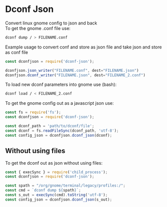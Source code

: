 # Dconf Json

Convert linux gnome config to json and back  
To get the gnome .conf file use:

```bash
dconf dump / > FILENAME.conf
```

Example usage to convert conf and store as json file and take json and store as conf file
```js
const dconfjson = require('dconf-json');

dconfjson.json_writer("FILENAME.conf", dest="FILENAME.json")
dconfjson.dconf_writer("FILENAME.json", dest="FILENAME_2.conf")
```

To load new dconf parameters into gnome use (bash):

```bash
dconf load / < FILENAME_2.conf
```

To get the gnome config out as a javascript json use:

```js
const fs = require('fs');
const dconfjson = require('dconf-json');

const dconf_path = 'path/to/dconf/file';
const dconf = fs.readFileSync(dconf_path, 'utf-8');
const config_json = dconfjson.dconf_json(dconf);
```

## Without using files
To get the dconf out as json without using files:
```js
const { execSync } = require('child_process');
const dconfjson = require('dconf-json');

const spath = "/org/gnome/terminal/legacy/profiles:/";
const cmd = `dconf dump ${spath}`;
const s_out = execSync(cmd).toString('utf-8');
const config_json = dconfjson.dconf_json(s_out);
```
